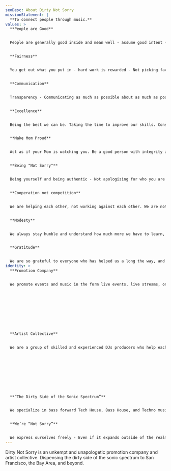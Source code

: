 ```yaml
---
seoDesc: About Dirty Not Sorry
missionStatement: |
  **To connect people through music.**
values: >
  **People are Good**


  People are generally good inside and mean well - assume good intent - give people the benefit of the doubt.


  **Fairness**


  You get out what you put in - hard work is rewarded - Not picking favorites, equality – we strive for everyone tohave an equal chance and equal opportunity.


  **Communication**


  Transparency - Communicating as much as possible about as much as possible.


  **Excellence**


  Being the best we can be. Taking the time to improve our skills. Constantly improving. Doing what we need to do to be at our best.


  **Make Mom Proud**


  Act as if your Mom is watching you. Be a good person with integrity and honor. Hold yourself in a way that you and other members can be proud of. Set a good example for others.


  **Being "Not Sorry"**


  Being yourself and being authentic - Not apologizing for who you are - Having the courage to take risks.


  **Cooperation not competition**


  We are helping each other, not working against each other. We are not working on opposing goals, we are working toward a common goal, which is our joint success and the success of DNS.


  **Modesty**


  We always stay humble and understand how much more we have to learn, and how much more we can do to grow.


  **Gratitude**


  We are so grateful to everyone who has helped us a long the way, and are so thankful for every opportunity we have.
identity: >
  **Promotion Company**


  We promote events and music in the form live events, live streams, online music, via social media, email, text and more.










  **Artist Collective**


  We are a group of skilled and experienced DJs producers who help each other, and play live events/live-streams together.










  **“The Dirty Side of the Sonic Spectrum”**


  We specialize in bass forward Tech House, Bass House, and Techno music.


  **We’re “Not Sorry”**


  We express ourselves freely - Even if it expands outside of the realm of “Dirty” or bass forward House music.
---
```

Dirty Not Sorry is an unkempt and unapologetic promotion company and artist collective. Dispensing the dirty side of the sonic spectrum to San Francisco, the Bay Area, and beyond.
